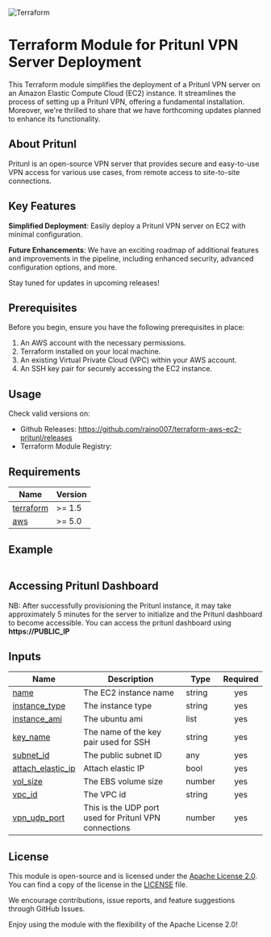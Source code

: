 ![Terraform](https://img.shields.io/badge/terraform-%235835CC.svg?style=for-the-badge&logo=terraform&logoColor=white)
# Terraform Module for Pritunl VPN Server Deployment
This Terraform module simplifies the deployment of a Pritunl VPN server on an Amazon Elastic Compute Cloud (EC2) instance. It streamlines the process of setting up a Pritunl VPN, offering a fundamental installation. Moreover, we're thrilled to share that we have forthcoming updates planned to enhance its functionality.

## About Pritunl
Pritunl is an open-source VPN server that provides secure and easy-to-use VPN access for various use cases, from remote access to site-to-site connections.

## Key Features
**Simplified Deployment**: Easily deploy a Pritunl VPN server on EC2 with minimal configuration.

**Future Enhancements**: We have an exciting roadmap of additional features and improvements in the pipeline, including enhanced security, advanced configuration options, and more. 

Stay tuned for updates in upcoming releases!

## Prerequisites

Before you begin, ensure you have the following prerequisites in place:

1. An AWS account with the necessary permissions.
2. Terraform installed on your local machine.
3. An existing Virtual Private Cloud (VPC) within your AWS account.
4. An SSH key pair for securely accessing the EC2 instance.

## Usage
Check valid versions on:
* Github Releases: https://github.com/raino007/terraform-aws-ec2-pritunl/releases
* Terraform Module Registry: 

## Requirements

| Name | Version |
|------|---------|
| <a name="requirement_terraform"></a> [terraform](#requirement\_terraform) | >= 1.5 |
| <a name="requirement_aws"></a> [aws](#requirement\_aws) | >= 5.0 |

## Example
```
```

## Accessing Pritunl Dashboard

NB: After successfully provisioning the Pritunl instance, it may take approximately 5 minutes for the server to initialize and the Pritunl dashboard to become accessible.
You can access the pritunl dashboard using **https://PUBLIC_IP**


## Inputs
| Name | Description | Type | Required |
|------|-------------|------|:--------:|
| <a name="name"></a> [name](#input\_name) | The EC2 instance name | string | yes |
| <a name="instance_type"></a> [instance_type](#input\instance_type) | The instance type | string | yes |
| <a name="instance_ami"></a> [instance_ami ](#input\instance_ami ) | The ubuntu ami | list | yes |
| <a name="key_name"></a> [key_name ](#input\key_name ) | The name of the key pair used for SSH  | string | yes |
| <a name="subnet_id"></a> [subnet_id](#input\subnet_id) | The public subnet ID | any | yes |
| <a name="attach_elastic_ip"></a> [attach_elastic_ip](#input\attach_elastic_ip) | Attach elastic IP | bool | yes |
| <a name="vol_size"></a> [vol_size](#input\vol_size) | The EBS volume size | number | yes |
| <a name="vpc_id"></a> [vpc_id](#input\vpc_id) | The VPC id  | string | yes |
| <a name="vpn_udp_port"></a> [vpn_udp_port](#input\vpn_udp_port) | This is the UDP port used for Pritunl VPN connections | number | yes | 

## License

This module is open-source and is licensed under the [Apache License 2.0](LICENSE). You can find a copy of the license in the [LICENSE](LICENSE) file.

We encourage contributions, issue reports, and feature suggestions through GitHub Issues.

Enjoy using the module with the flexibility of the Apache License 2.0!





